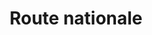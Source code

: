 ---
title: Route nationale #1 Gatreau
url: /route-nationale-1-gatreau/
latitude: 19.47
longitude: -72.673
---